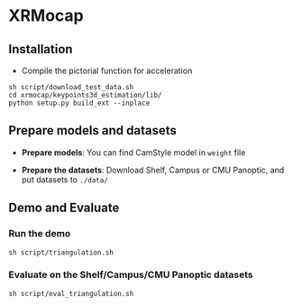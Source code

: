 # XRMocap

## Installation

 - Compile the pictorial function for acceleration
```
sh script/download_test_data.sh
cd xrmocap/keypoints3d_estimation/lib/
python setup.py build_ext --inplace
```

## Prepare models and datasets

 -  **Prepare models**:
You can find CamStyle model in `weight` file

 - **Prepare the datasets**:
Download Shelf, Campus or CMU Panoptic, and put datasets to `./data/`

## Demo and Evaluate

### Run the demo
```
sh script/triangulation.sh
```

### Evaluate on the Shelf/Campus/CMU Panoptic datasets
```
sh script/eval_triangulation.sh
```
